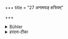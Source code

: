 +++
title = "27 अनामयङ् क्षत्रियम्"

+++

<details><summary>Bühler</summary>

27. (He shall ask under the same conditions) a Kṣatriya, about his health (employing the word anāmaya);
</details>

<details><summary>हरदत्त-टीका</summary>

## सूत्रम्
अनामयं क्षत्रियम् ॥ २४ ॥  
### टिप्पनी
पृच्छेत् 'अप्यनामयं भवत' इति । आमयो रोगः तदभावोऽनामयम् ॥
</details>
